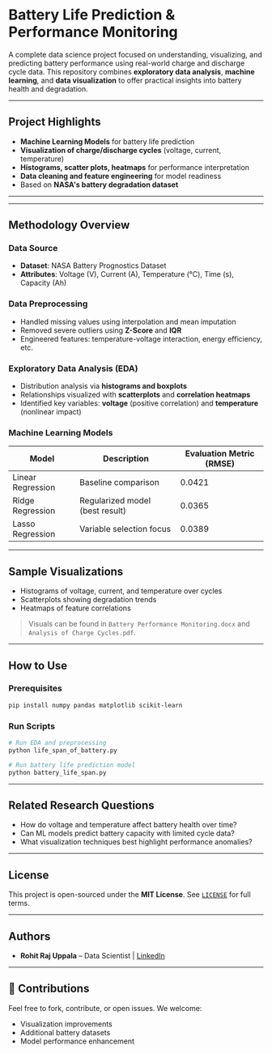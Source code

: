 
# Battery Life Prediction & Performance Monitoring

A complete data science project focused on understanding, visualizing, and predicting battery performance using real-world charge and discharge cycle data. This repository combines **exploratory data analysis**, **machine learning**, and **data visualization** to offer practical insights into battery health and degradation.

---

##  Project Highlights

*  **Machine Learning Models** for battery life prediction
*  **Visualization of charge/discharge cycles** (voltage, current, temperature)
*  **Histograms, scatter plots, heatmaps** for performance interpretation
*  **Data cleaning and feature engineering** for model readiness
*  Based on **NASA's battery degradation dataset**

---

---

##  Methodology Overview

###  Data Source

* **Dataset**: NASA Battery Prognostics Dataset
* **Attributes**: Voltage (V), Current (A), Temperature (°C), Time (s), Capacity (Ah)

###  Data Preprocessing

* Handled missing values using interpolation and mean imputation
* Removed severe outliers using **Z-Score** and **IQR**
* Engineered features: temperature-voltage interaction, energy efficiency, etc.

###  Exploratory Data Analysis (EDA)

* Distribution analysis via **histograms and boxplots**
* Relationships visualized with **scatterplots** and **correlation heatmaps**
* Identified key variables: **voltage** (positive correlation) and **temperature** (nonlinear impact)

###  Machine Learning Models

| Model             | Description                     | Evaluation Metric (RMSE) |
| ----------------- | ------------------------------- | ------------------------ |
| Linear Regression | Baseline comparison             | 0.0421                   |
| Ridge Regression  | Regularized model (best result) | 0.0365                   |
| Lasso Regression  | Variable selection focus        | 0.0389                   |

---

##  Sample Visualizations

* Histograms of voltage, current, and temperature over cycles
* Scatterplots showing degradation trends
* Heatmaps of feature correlations

>  Visuals can be found in `Battery Performance Monitoring.docx` and `Analysis of Charge Cycles.pdf`.

---

##  How to Use

### Prerequisites

```bash
pip install numpy pandas matplotlib scikit-learn
```

### Run Scripts

```bash
# Run EDA and preprocessing
python life_span_of_battery.py

# Run battery life prediction model
python battery_life_span.py
```

---

##  Related Research Questions

* How do voltage and temperature affect battery health over time?
* Can ML models predict battery capacity with limited cycle data?
* What visualization techniques best highlight performance anomalies?

---

##  License

This project is open-sourced under the **MIT License**.
See [`LICENSE`](LICENSE) for full terms.

---

##  Authors

* **Rohit Raj Uppala** – Data Scientist | [LinkedIn]([https://www.linkedin.com/in/ambca-m-638k74329](https://www.linkedin.com/in/uppala-rohit-raj-68ba7b217/?lipi=urn%3Ali%3Apage%3Ad_flagship3_feed%3BWbJ41%2FCbTumN5WOMVWaYqA%3D%3D))
---

## 🙌 Contributions

Feel free to fork, contribute, or open issues. We welcome:

* Visualization improvements
* Additional battery datasets
* Model performance enhancement
